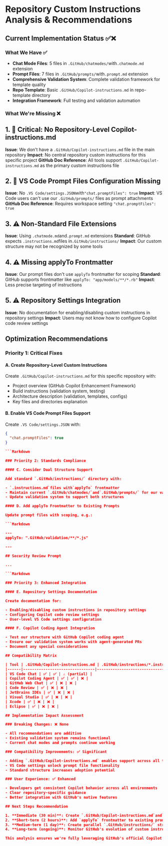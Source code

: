 # Repository Custom Instructions Analysis & Recommendations

## Current Implementation Status ✅❌

### What We Have ✅

- **Chat Mode Files**: 5 files in `.GitHub/chatmodes/`with`.chatmode.md` extension
- **Prompt Files**: 7 files in `.GitHub/prompts/`with`.prompt.md` extension
- **Comprehensive Validation System**: Complete validation framework for template quality
- **Repo Template**: Basic `.GitHub/Copilot-instructions.md` in repo-template directory
- **Integration Framework**: Full testing and validation automation

### What We're Missing ❌

## 1. 🚨 Critical: No Repository-Level Copilot-instructions.md

**Issue**: We don't have a `.GitHub/Copilot-instructions.md` file in the main repository
**Impact**: No central repository custom instructions for this specific project
**GitHub Doc Reference**: All tools support `.GitHub/Copilot-instructions.md` as the primary custom instructions file

## 2. 🚨 VS Code Prompt Files Configuration Missing

**Issue**: No `.VS Code/settings.JSON`with`"chat.promptFiles": true`
**Impact**: VS Code users can't use our `.GitHub/prompts/` files as prompt attachments
**GitHub Doc Reference**: Requires workspace setting `"chat.promptFiles": true`

## 3. ⚠️ Non-Standard File Extensions

**Issue**: Using `.chatmode.md`and`.prompt.md` extensions
**Standard**: GitHub expects `.instructions.md`files in`.GitHub/instructions/`
**Impact**: Our custom structure may not be recognized by some tools

## 4. ⚠️ Missing applyTo Frontmatter

**Issue**: Our prompt files don't use `applyTo` frontmatter for scoping
**Standard**: GitHub supports frontmatter like `applyTo: "app/models/**/*.rb"`
**Impact**: Less precise targeting of instructions

## 5. ⚠️ Repository Settings Integration

**Issue**: No documentation for enabling/disabling custom instructions in repository settings
**Impact**: Users may not know how to configure Copilot code review settings

## Optimization Recommendations

### Priority 1: Critical Fixes

#### A. Create Repository-Level Custom Instructions

Create `.GitHub/Copilot-instructions.md` for this specific repository with:

- Project overview (GitHub Copilot Enhancement Framework)
- Build instructions (validation system, testing)
- Architecture description (validation, templates, configs)
- Key files and directories explanation

#### B. Enable VS Code Prompt Files Support

Create `.VS Code/settings.JSON` with:

```JSON
{
  "chat.promptFiles": true
}

```Markdown

### Priority 2: Standards Compliance

#### C. Consider Dual Structure Support

Add standard `.GitHub/instructions/` directory with:

- `.instructions.md`files with`applyTo` frontmatter
- Maintain current `.GitHub/chatmodes/`and`.GitHub/prompts/` for our validation system
- Update validation system to support both structures

#### D. Add applyTo Frontmatter to Existing Prompts

Update prompt files with scoping, e.g.:

```Markdown

---
applyTo: ".GitHub/validation/**/*.js"

---

## Security Review Prompt

...

```Markdown

### Priority 3: Enhanced Integration

#### E. Repository Settings Documentation

Create documentation for:

- Enabling/disabling custom instructions in repository settings
- Configuring Copilot code review settings
- User-level VS Code settings configuration

#### F. Copilot Coding Agent Integration

- Test our structure with GitHub Copilot coding agent
- Ensure our validation system works with agent-generated PRs
- Document any special considerations

## Compatibility Matrix

| Tool | .GitHub/Copilot-instructions.md | .GitHub/instructions/*.instructions.md | Our Custom Structure |
|------|--------------------------------|---------------------------------------|---------------------|
| VS Code Chat | ✅ | ✅ | ⚠️ (partial) |
| Copilot Coding Agent | ✅ | ✅ | ❌ |
| GitHub Web Chat | ✅ | ❌ | ❌ |
| Code Review | ✅ | ❌ | ❌ |
| JetBrains IDEs | ✅ | ❌ | ❌ |
| Visual Studio | ✅ | ❌ | ❌ |
| Xcode | ✅ | ❌ | ❌ |
| Eclipse | ✅ | ❌ | ❌ |

## Implementation Impact Assessment

### Breaking Changes: ❌ None

- All recommendations are additive
- Existing validation system remains functional
- Current chat modes and prompts continue working

### Compatibility Improvements: ✅ Significant

- Adding `.GitHub/Copilot-instructions.md` enables support across all tools
- VS Code settings unlock prompt file functionality
- Standard structure increases adoption potential

### User Experience: ✅ Enhanced

- Developers get consistent Copilot behavior across all environments
- Clear repository-specific guidance
- Better integration with GitHub's native features

## Next Steps Recommendation

1. **Immediate (30 min)**: Create `.GitHub/Copilot-instructions.md`and`.VS Code/settings.JSON`
2. **Short-term (2 hours)**: Add `applyTo` frontmatter to existing prompts
3. **Medium-term (1 day)**: Create parallel `.GitHub/instructions/` structure
4. **Long-term (ongoing)**: Monitor GitHub's evolution of custom instructions features

This analysis ensures we're fully leveraging GitHub's official Copilot custom instructions capabilities while maintaining our advanced validation framework.
